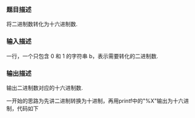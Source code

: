### 题目描述
将二进制数转化为十六进制数.
### 输入描述
一行，一个只包含 0 和 1 的字符串 b，表示需要转化的二进制数.
### 输出描述
输出二进制数对应的十六进制数.

一开始的思路为先讲二进制转换为十进制，再用printf中的"%X"输出为十六进制，代码如下
```c

```